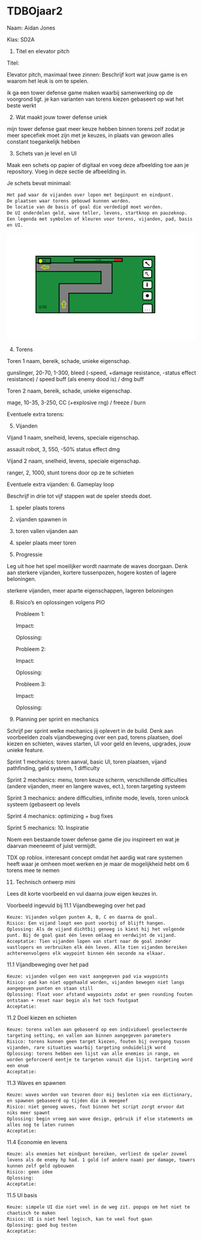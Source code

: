 # TDBOjaar2
Naam: Aidan Jones

Klas: SD2A

1. Titel en elevator pitch

Titel: 

Elevator pitch, maximaal twee zinnen: Beschrijf kort wat jouw game is en waarom het leuk is om te spelen.

ik ga een tower defense game maken waarbij samenwerking op de voorgrond ligt. je kan varianten van torens kiezen gebaseert op wat het beste werkt


2. Wat maakt jouw tower defense uniek

mijn tower defense gaat meer keuze hebben binnen torens zelf zodat je meer specefiek moet zijn met je keuzes, in plaats van gewoon alles constant toegankelijk hebben


3. Schets van je level en UI

Maak een schets op papier of digitaal en voeg deze afbeelding toe aan je repository. Voeg in deze sectie de afbeelding in.

Je schets bevat minimaal:

    Het pad waar de vijanden over lopen met beginpunt en eindpunt.
    De plaatsen waar torens gebouwd kunnen worden.
    De locatie van de basis of goal die verdedigd moet worden.
    De UI onderdelen geld, wave teller, levens, startknop en pauzeknop.
    Een legenda met symbolen of kleuren voor torens, vijanden, pad, basis en UI.

![alt text](https://github.com/strddustt/TDBOjaar2/blob/main/game%20design/game%20design%20sketch.png?raw=true)


4. Torens

Toren 1 naam, bereik, schade, unieke eigenschap.

gunslinger, 20-70, 1-300, bleed (-speed, +damage resistance, -status effect resistance) / speed buff (als enemy dood is) / dmg buff 

Toren 2 naam, bereik, schade, unieke eigenschap.

mage, 10-35, 3-250, CC (+explosive rng) / freeze / burn

Eventuele extra torens:

5. Vijanden

Vijand 1 naam, snelheid, levens, speciale eigenschap.

assault robot, 3, 550, -50% status effect dmg

Vijand 2 naam, snelheid, levens, speciale eigenschap.

ranger, 2, 1000, stunt torens door op ze te schieten

Eventuele extra vijanden:
6. Gameplay loop

Beschrijf in drie tot vijf stappen wat de speler steeds doet. 
1. speler plaats torens
2. vijanden spawnen in
3. toren vallen vijanden aan
4. speler plaats meer toren

7. Progressie

Leg uit hoe het spel moeilijker wordt naarmate de waves doorgaan. Denk aan sterkere vijanden, kortere tussenpozen, hogere kosten of lagere beloningen.

sterkere vijanden, meer aparte eigenschappen, lageren beloningen

8. Risico’s en oplossingen volgens PIO

    Probleem 1:

    Impact:

    Oplossing:

    Probleem 2:

    Impact:

    Oplossing:

    Probleem 3:

    Impact:

    Oplossing:

9. Planning per sprint en mechanics

Schrijf per sprint welke mechanics jij oplevert in de build. Denk aan voorbeelden zoals vijandbeweging over een pad, torens plaatsen, doel kiezen en schieten, waves starten, UI voor geld en levens, upgrades, jouw unieke feature.

Sprint 1 mechanics: toren aanval, basic UI, toren plaatsen, vijand pathfinding, geld systeem, 1 difficulty

Sprint 2 mechanics: menu, toren keuze scherm, verschillende difficulties (andere vijanden, meer en langere waves, ect.), toren targeting systeem

Sprint 3 mechanics: andere difficulties, infinite mode, levels, toren unlock systeem (gebaseert op levels

Sprint 4 mechanics: optimizing + bug fixes

Sprint 5 mechanics:
10. Inspiratie

Noem een bestaande tower defense game die jou inspireert en wat je daarvan meeneemt of juist vermijdt.

TDX op roblox. interesant concept omdat het aardig wat rare systemen heeft waar je omheen moet werken en je maar de mogelijkheid hebt om 6 torens mee te nemen

11. Technisch ontwerp mini

Lees dit korte voorbeeld en vul daarna jouw eigen keuzes in.

Voorbeeld ingevuld bij 11.1 Vijandbeweging over het pad

    Keuze: Vijanden volgen punten A, B, C en daarna de goal.
    Risico: Een vijand loopt een punt voorbij of blijft hangen.
    Oplossing: Als de vijand dichtbij genoeg is kiest hij het volgende punt. Bij de goal gaat één leven omlaag en verdwijnt de vijand.
    Acceptatie: Tien vijanden lopen van start naar de goal zonder vastlopers en verbruiken elk één leven. Alle tien vijanden bereiken achtereenvolgens elk waypoint binnen één seconde na elkaar.

11.1 Vijandbeweging over het pad

    Keuze: vijanden volgen een vast aangegeven pad via waypoints
    Risico: pad kan niet opgehaald worden, vijanden bewegen niet langs aangegeven punten en staan still
    Oplossing: float voor afstand waypoints zodat er geen rounding fouten ontstaan + reset naar begin als het toch foutgaat
    Acceptatie:

11.2 Doel kiezen en schieten

    Keuze: torens vallen aan gebaseerd op een individueel geselecteerde targeting setting, en vallen aan binnen aangegeven parameters
    Risico: torens kunnen geen target kiezen, fouten bij overgang tussen vijanden, rare situaties waarbij targeting onduidelijk word
    Oplossing: torens hebben een lijst van alle enemies in range, en worden geforceerd eentje te targeten vanuit die lijst. targeting word een enum
    Acceptatie: 

11.3 Waves en spawnen

    Keuze: waves worden van tevoren door mij besloten via een dictionary, en spawnen gebaseerd op tijden die ik meegeef
    Risico: niet genoeg waves, fout binnen het script zorgt ervoor dat niks meer spawnt
    Oplossing: begin vroeg aan wave design, gebruik if else statements om alles nog te laten runnen
    Acceptatie:

11.4 Economie en levens

    Keuze: als enemies het eindpunt bereiken, verliest de speler zoveel levens als de enemy hp had. 1 gold (of andere naam) per damage, towers kunnen zelf geld opbouwen
    Risico: geen idee
    Oplossing:
    Acceptatie:

11.5 UI basis

    Keuze: simpele UI die niet veel in de weg zit. popups om het niet te chaotisch te maken
    Risico: UI is niet heel logisch, kan te veel fout gaan
    Oplossing: goed bug testen
    Acceptatie:
